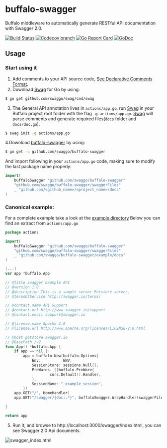 # buffalo-swagger

Buffalo middleware to automatically generate RESTful API documentation with Swagger 2.0.

[![Build Status](https://github.com/swaggo/buffalo-swagger/actions/workflows/ci.yml/badge.svg?branch=master)](https://github.com/features/actions)
[![Codecov branch](https://img.shields.io/codecov/c/github/swaggo/buffalo-swagger/master.svg)](https://codecov.io/gh/swaggo/buffalo-swagger)
[![Go Report Card](https://goreportcard.com/badge/github.com/swaggo/buffalo-swagger)](https://goreportcard.com/report/github.com/swaggo/buffalo-swagger)
[![GoDoc](https://godoc.org/github.com/swaggo/buffalo-swagger?status.svg)](https://godoc.org/github.com/swaggo/buffalo-swagger)


## Usage

### Start using it
1. Add comments to your API source code, [See Declarative Comments Format](https://github.com/swaggo/swag#declarative-comments-format).
2. Download [Swag](https://github.com/swaggo/swag) for Go by using:
```sh
$ go get github.com/swaggo/swag/cmd/swag
```

3. The General API annotation lives in `actions/app.go`, run [Swag](https://github.com/swaggo/swag) in your Buffalo project root folder with the flag `-g actions/app.go`. [Swag](https://github.com/swaggo/swag) will parse comments and generate required files(`docs` folder and `docs/doc.go`).
```sh
$ swag init -g actions/app.go
```
4.Download [buffalo-swagger](https://github.com/swaggo/buffalo-swagger) by using:
```sh
$ go get -u github.com/swaggo/buffalo-swagger
```
And import following in your `actions/app.go` code, making sure to modify the last package name properly:

```go
import(
    buffaloSwagger "github.com/swaggo/buffalo-swagger"
    "github.com/swaggo/buffalo-swagger/swaggerFiles"
    _ "github.com/<github_name>/<project_name>/docs"
)
```

### Canonical example:
For a complete example take a look at the [example directory](https://github.com/swaggo/buffalo-swagger/tree/master/example)
Below you can find an extract from `actions/app.go`

```go
package actions

import(
    buffaloSwagger "github.com/swaggo/buffalo-swagger"
    "github.com/swaggo/buffalo-swagger/swaggerFiles"
    _ "github.com/swaggo/buffalo-swagger/example/docs"
)

[...]
var app *buffalo.App

// @title Swagger Example API
// @version 1.0
// @description This is a sample server Petstore server.
// @termsOfService http://swagger.io/terms/

// @contact.name API Support
// @contact.url http://www.swagger.io/support
// @contact.email support@swagger.io

// @license.name Apache 2.0
// @license.url http://www.apache.org/licenses/LICENSE-2.0.html

// @host petstore.swagger.io
// @BasePath /v2
func App() *buffalo.App {
    if app == nil {
        app = buffalo.New(buffalo.Options{
            Env:          ENV,
            SessionStore: sessions.Null{},
            PreWares: []buffalo.PreWare{
                    cors.Default().Handler,
            },
            SessionName: "_example_session",
        })
    app.GET("/", HomeHandler)
    app.GET("/swagger/{doc:.*}", buffaloSwagger.WrapHandler(swaggerFiles.Handler))

}

return app
```

5. Run it, and browse to http://localhost:3000/swagger/index.html, you can see Swagger 2.0 Api documents.

![swagger_index.html](https://user-images.githubusercontent.com/8943871/36250587-40834072-1279-11e8-8bb7-02a2e2fdd7a7.png)

